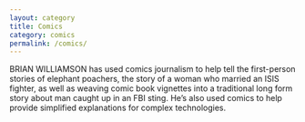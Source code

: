 ```yaml
---
layout: category
title: Comics
category: comics
permalink: /comics/
---
```

BRIAN WILLIAMSON has used comics journalism to help tell the first-person stories of elephant poachers, the story of a woman who married an ISIS fighter, as well as weaving comic book vignettes into a traditional long form story about man caught up in an FBI sting. He’s also used comics to help provide simplified explanations for complex technologies. 
